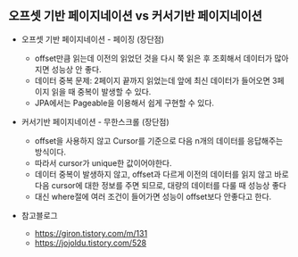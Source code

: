 ## 오프셋 기반 페이지네이션 vs 커서기반 페이지네이션
- 오프셋 기반 페이지네이션 - 페이징 (장단점) 
  - offset만큼 읽는데 이전의 읽었던 것을 다시 쭉 읽은 후 조회해서 데이터가 많아지면 성능상 안 좋다.
  - 데이터 중복 문제: 2페이지 끝까지 읽었는데 앞에 최신 데이터가 들어오면 3페이지 읽을 때 중복이 발생할 수 있다.
  - JPA에서는 Pageable을 이용해서 쉽게 구현할 수 있다.

- 커서기반 페이지네이션 - 무한스크롤 (장단점)
  - offset을 사용하지 않고 Cursor를 기준으로 다음 n개의 데이터를 응답해주는 방식이다.
  - 따라서 cursor가 unique한 값이어야한다.
  - 데이터 중복이 발생하지 않고, offset과 다르게 이전의 데이터를 읽지 않고 바로 다음 cursor에 대한 정보를 주면 되므로, 대량의 데이터를 다룰 때 성능상 좋다
  - 대신 where절에 여러 조건이 들어가면 성능이 offset보다 안좋다고 한다.

- 참고블로그
  - https://giron.tistory.com/m/131
  - https://jojoldu.tistory.com/528